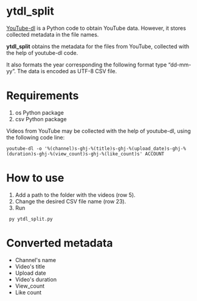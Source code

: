 # ytdl_split

[YouTube-dl](https://github.com/ytdl-org/youtube-dl) is a Python code to obtain YouTube data.
However, it stores collected metadata in the file names.

**ytdl_split** obtains the metadata for the files from YouTube, collected with the help of youtube-dl code.

It also formats the year corresponding the following format type “dd-mm-yy”. The data is encoded as UTF-8 CSV file. 


# Requirements
1. os Python package
2. csv Python package

Videos from YouTube may be collected with the help of youtube-dl, using the following code line:

```youtube-dl -o '%(channel)s-ghj-%(title)s-ghj-%(upload_date)s-ghj-%(duration)s-ghj-%(view_count)s-ghj-%(like_count)s' ACCOUNT```

# How to use
1. Add a path to the folder with the videos (row 5).
2. Change the desired CSV file name (row 23).
3. Run

``` py ytdl_split.py```

# Converted metadata
* Channel's name
* Video's title
* Upload date
* Video's duration
* View_count
* Like count
